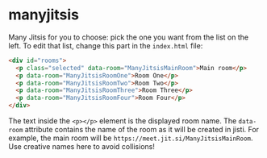 # manyjitsis
Many Jitsis for you to choose: pick the one you want from the list on the left. To edit that list, change this part in the `index.html` file:

```html
<div id="rooms">
  <p class="selected" data-room="ManyJitsisMainRoom">Main room</p>
  <p data-room="ManyJitsisRoomOne">Room One</p>
  <p data-room="ManyJitsisRoomTwo">Room Two</p>
  <p data-room="ManyJitsisRoomThree">Room Three</p>
  <p data-room="ManyJitsisRoomFour">Room Four</p>
</div>
```

The text inside the `<p></p>` element is the displayed room name. The `data-room` attribute contains the name of the room as it will be created in jisti. For example, the main room will be `https://meet.jit.si/ManyJitsisMainRoom`. Use creative names here to avoid collisions!

